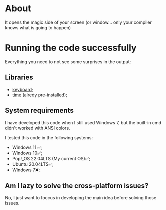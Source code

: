 # About
It opens the magic side of your screen (or window... only your compiler knows what is going to happen)

# Running the code successfully
Everything you need to not see some surprises in the output:
## Libraries
- [keyboard](https://pypi.org/project/keyboard/);
- [time](https://docs.python.org/3/library/time.html) (alredy pre-installed);

## System requirements
I have developed this code when I still used Windows 7, but the built-in cmd didn't worked with ANSI colors.

I tested this code in the following systems:
- Windows 11 ✅;
- Windows 10✅;
- Pop!_OS 22.04LTS (My current OS)✅;
- Ubuntu 20.04LTS✅;
- Windows 7❌;

## Am I lazy to solve the cross-platform issues?
No, I just want to foccus in developing the main idea before solving those issues.
